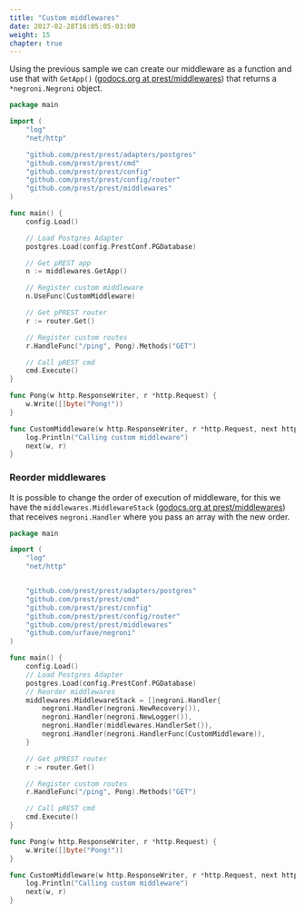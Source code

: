 ```yaml
---
title: "Custom middlewares"
date: 2017-02-28T16:05:05-03:00
weight: 15
chapter: true
---
```


Using the previous sample we can create our middleware as a function and use that with `GetApp()` ([godocs.org at prest/middlewares](https://godoc.org/github.com/prest/middlewares#GetApp)) that returns a `*negroni.Negroni` object.

```go
package main

import (
	"log"
	"net/http"

	"github.com/prest/prest/adapters/postgres"
	"github.com/prest/prest/cmd"
	"github.com/prest/prest/config"
	"github.com/prest/prest/config/router"
	"github.com/prest/prest/middlewares"
)

func main() {
	config.Load()

	// Load Postgres Adapter
	postgres.Load(config.PrestConf.PGDatabase)

	// Get pREST app
	n := middlewares.GetApp()

	// Register custom middleware
	n.UseFunc(CustomMiddleware)

	// Get pPREST router
	r := router.Get()

	// Register custom routes
	r.HandleFunc("/ping", Pong).Methods("GET")

	// Call pREST cmd
	cmd.Execute()
}

func Pong(w http.ResponseWriter, r *http.Request) {
	w.Write([]byte("Pong!"))
}

func CustomMiddleware(w http.ResponseWriter, r *http.Request, next http.HandlerFunc) {
	log.Println("Calling custom middleware")
	next(w, r)
}
```

### Reorder middlewares

It is possible to change the order of execution of middleware, for this we have the `middlewares.MiddlewareStack` ([godocs.org at prest/middlewares](https://godoc.org/github.com/prest/middlewares#pkg-variables)) that receives `negroni.Handler` where you pass an array with the new order.

```go
package main

import (
	"log"
	"net/http"


	"github.com/prest/prest/adapters/postgres"
	"github.com/prest/prest/cmd"
	"github.com/prest/prest/config"
	"github.com/prest/prest/config/router"
	"github.com/prest/prest/middlewares"
	"github.com/urfave/negroni"
)

func main() {
	config.Load()
	// Load Postgres Adapter
	postgres.Load(config.PrestConf.PGDatabase)
	// Reorder middlewares
	middlewares.MiddlewareStack = []negroni.Handler{
		negroni.Handler(negroni.NewRecovery()),
		negroni.Handler(negroni.NewLogger()),
		negroni.Handler(middlewares.HandlerSet()),
		negroni.Handler(negroni.HandlerFunc(CustomMiddleware)),
	}

	// Get pPREST router
	r := router.Get()

	// Register custom routes
	r.HandleFunc("/ping", Pong).Methods("GET")

	// Call pREST cmd
	cmd.Execute()
}

func Pong(w http.ResponseWriter, r *http.Request) {
	w.Write([]byte("Pong!"))
}

func CustomMiddleware(w http.ResponseWriter, r *http.Request, next http.HandlerFunc) {
	log.Println("Calling custom middleware")
	next(w, r)
}
```
